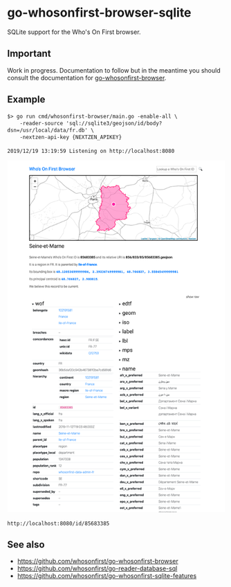 # go-whosonfirst-browser-sqlite

SQLite support for the Who's On First browser.

## Important

Work in progress. Documentation to follow but in the meantime you should consult the documentation for [go-whosonfirst-browser](https://github.com/whosonfirst/go-whosonfirst-browser).

## Example

```
$> go run cmd/whosonfirst-browser/main.go -enable-all \
	-reader-source 'sql://sqlite3/geojson/id/body?dsn=/usr/local/data/fr.db' \
	-nextzen-api-key {NEXTZEN_APIKEY}

2019/12/19 13:19:59 Listening on http://localhost:8080
```

![](docs/images/wof-browser-sqlite-seine-et-marne.jpg)

```
http://localhost:8080/id/85683385
```

## See also

* https://github.com/whosonfirst/go-whosonfirst-browser
* https://github.com/whosonfirst/go-reader-database-sql
* https://github.com/whosonfirst/go-whosonfirst-sqlite-features
